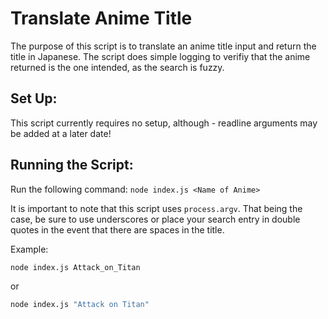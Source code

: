# Translate Anime Title
The purpose of this script is to translate an anime title input and return the title in Japanese. The script does simple logging to verifiy that the anime returned is the one intended, as the search is fuzzy.

## Set Up:
This script currently requires no setup, although - readline arguments may be added at a later date!

## Running the Script:
Run the following command:
`node index.js <Name of Anime>`

It is important to note that this script uses `process.argv`. That being the case, be sure to use underscores or place your search entry in double quotes in the event that there are spaces in the title.

Example:
```bash
node index.js Attack_on_Titan
```
or

```bash
node index.js "Attack on Titan"
```